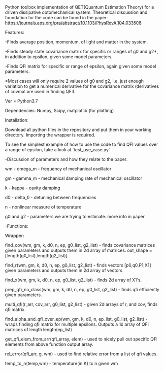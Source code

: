 

Python toolbox implementation of QET(Quantum Estimation Theory) for a driven dissipative optomechanical system. Theoretical discussion and foundation for the code can be found in the paper: https://journals.aps.org/pra/abstract/10.1103/PhysRevA.104.033508

Features:

-Finds average position, momentum, of light and matter in the system.

-Finds steady state covariance matrix for specific or ranges of g0 and g2*, in addition to epsilon, given some model parameters.

-Finds QFI matrix for specific or range of epsilon, again given some model parameters.

*Most cases will only require 2 values of g0 and g2, i.e. just enough variation to get a numerical derivative for the covariance matrix (derivatives of covmat are used in finding QFI).

Ver = Python3.7

Dependencies: Numpy, Scipy, matplotlib (for plotting)

Installation:

Download all python files in the repository and put them in your working directory. Importing the wrapper is required.

To see the simplest example of how to use the code to find QFI values over a range of epsilon, take a look at 'test_use_case.py'

-Discussion of parameters and  how they relate to the paper:

wm - omega_m - frequency of mechanical oscillator

gm - gamma_m - mechanical damping rate of mechanical oscillator

k - kappa - cavity damping

d0 - delta_0 - detuning between frequencies

n - nonlinear measure of temperature

g0 and g2 - parameters we are trying to estimate. more info in paper

-Functions:

Wrapper:

find_cov(wm, gm, k, d0, n, ep, g0_list, g2_list) - finds covariance matrices given parameters and outputs them in 2d array of matrices. out_shape = [length(g0_list),length(g2_list)]

find_r(wm, gm, k, d0, n, ep, g0_list, g2_list) - finds vectors [p0,q0,P1,X1] given parameters and outputs them in 2d array of vectors.

find_x(wm, gm, k, d0, n, ep, g0_list, g2_list) - finds 2d array of X1's.

prep_qfi_no_class(wm, gm, k, d0, n, ep, g0_list, g2_list) - finds qfi efficiently given parameters.

multi_qfi(r_arr, cov_arr, g0_list, g2_list) - given 2d arrays of r, and cov, finds qfi matrix.

find_alpha_and_qfi_over_ep(wm, gm, k, d0, n, ep_list, g0_list, g2_list) - wraps finding qfi matrix for multiple epsilons. Outputs a 1d array of QFI matrices of length length(ep_list)

get_qfi_elem_from_arr(qfi_array, elem) - used to nicely pull out specific QFI elements from above function output array.

rel_error(qfi_arr, g, wm) - used to find relative error from a list of qfi values.

temp_to_n(temp,wm) - temperature(in K) to n given wm

